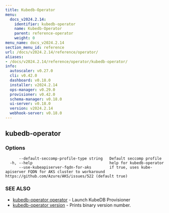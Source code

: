```yaml
---
title: Kubedb-Operator
menu:
  docs_v2024.2.14:
    identifier: kubedb-operator
    name: Kubedb-Operator
    parent: reference-operator
    weight: 0
menu_name: docs_v2024.2.14
section_menu_id: reference
url: /docs/v2024.2.14/reference/operator/
aliases:
- /docs/v2024.2.14/reference/operator/kubedb-operator/
info:
  autoscaler: v0.27.0
  cli: v0.42.0
  dashboard: v0.18.0
  installer: v2024.2.14
  ops-manager: v0.29.0
  provisioner: v0.42.0
  schema-manager: v0.18.0
  ui-server: v0.18.0
  version: v2024.2.14
  webhook-server: v0.18.0
---
```


## kubedb-operator



### Options

```
      --default-seccomp-profile-type string   Default seccomp profile
  -h, --help                                  help for kubedb-operator
      --use-kubeapiserver-fqdn-for-aks        if true, uses kube-apiserver FQDN for AKS cluster to workaround https://github.com/Azure/AKS/issues/522 (default true)
```

### SEE ALSO

* [kubedb-operator operator](/docs/v2024.2.14/reference/operator/kubedb-operator_operator)	 - Launch KubeDB Provisioner
* [kubedb-operator version](/docs/v2024.2.14/reference/operator/kubedb-operator_version)	 - Prints binary version number.

